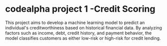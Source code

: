 # codealpha project 1 -Credit Scoring
This project aims to develop a machine learning model to predict an individual's creditworthiness based on historical financial data. By analyzing factors such as income, debt, credit history, and payment behavior, the model classifies customers as either low-risk or high-risk for credit lending. 
